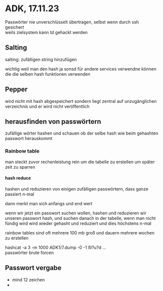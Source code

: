 # ADK, 17.11.23

Passwörter nie unverschlüsselt übertragen, selbst wenn durch ssh gesichert  
weils zielsystem kann td gehackt werden

## Salting

salting: zufälligen string hinzufügen

wichtig weil man den hash ja sonsd für andere services verwendne können die die 
selben hash funktionen verwenden

## Pepper

wird nicht mit hash abgespeichert sondern liegt zentral auf unzugänglichen verzeichnis
und er wird nicht veröffentlich

## herausfinden von passwörtern

zufällige wörter hashen und schauen ob der selbe hash wie beim gehashten passwort herauskommt

### Rainbow table

man steckt zuvor rechenleistung rein um die tabelle zu erstellen um später 
zeit zu sparren

#### hash reduce

hashen und reduzieren von einigen zufälligen passwörtern, dass ganze passiert n-mal

dann merkt man sich anfangs und end wert

wenn wir jetzt ein passwort suchen wollen, hashen und reduzieren wir unseren passwort hash,
und suchen danach in der tabelle, wenn man nicht fündig wird wird wieder gehasht und reduziert
und dies höchstens n-mal

rainbow tables sind oft mehrere 100 mb groß und dauern mehrere wochen zu erstellen

hashcat -a 3 -m 1000 ADK1/7.dump -0 -1 ßl?u?d ...  
passwörter brute forcen

## Passwort vergabe

- mind 12 zeichen
- 